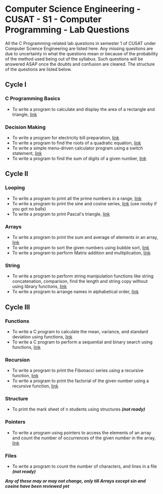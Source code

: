 # Computer Science Engineering - CUSAT - S1 - Computer Programming - Lab Questions
All the C Programming-related lab questions in semester 1 of CUSAT under Computer Science Engineering are listed here.
Any missing questions are due to uncertainty in what the questions mean or because of the probability of the method used being out of the syllabus.
Such questions will be answered ASAP once the doubts and confusion are cleared.
The structure of the questions are listed below.

## Cycle I
### C Programming Basics
- To write a program to calculate and display the area of a rectangle and triangle, [link](Cycle%201/C%20Programming%20Basics/Area%20of%20Rectangle%20and%20Triangle)
### Decision Making
- To write a program for electricity bill preparation, [link](Cycle%201/Decision%20Making/Electricity%20Bill%20Preperation)
- To write a program to find the roots of a quadratic equation, [link](Cycle%201/Decision%20Making/Quadratic%20Equation)
- To write a simple menu-driven calculator program using a switch statement, [link](Cycle%201/Decision%20Making/Calculator)
- To write a program to find the sum of digits of a given number, [link](Cycle%201/Decision%20Making/Sum%20of%20Digits)
## Cycle II
### Looping
- To write a program to print all the prime numbers in a range, [link](Cycle%202/Looping/Prime%20in%20range)
- To write a program to print the sine and cosine series, [link](Cycle%202/Looping/Sine%20and%20Cosines) (use nooby if you got no balls)
- To write a program to print Pascal's triangle, [link](Cycle%202/Looping/Pascals%20Triangle)
### Arrays
- To write a program to print the sum and average of elements in an array, [link](Cycle%202/Arrays/Sum%20and%20Average%20of%20Elements)
- To write a program to sort the given numbers using bubble sort, [link](Cycle%202/Arrays/Bubble%20Sort)
- To write a program to perform Matrix addition and multiplication, [link](Cycle%202/Arrays/Matrix%20Addition%20and%20Multiplication)
### String
- To write a program to perform string manipulation functions like string concatenation, comparison, find the length and string copy without using library functions, [link](Cycle%202/Strings/Manipulations)
- To write a program to arrange names in alphabetical order, [link](Cycle%202/Strings/Name%20in%20Alphabetical)
## Cycle III
### Functions
- To write a C program to calculate the mean, variance, and standard deviation using functions, [link](Cycle%203/Functions/Mean%20Variance%20SD)
- To write a C program to perform a sequential and binary search using functions, [link](Cycle%203/Functions/Sequential%20and%20Binary%20Search)
### Recursion
- To write a program to print the Fibonacci series using a recursive function, [link](Cycle%203/Recursion/Fibonacci)
- To write a program to print the factorial of the given number using a recursive function, [link](Cycle%203/Recursion/Factorial)
### Structure
- To print the mark sheet of n students using structures ***(not ready)***
### Pointers
- To write a program using pointers to access the elements of an array and count the number of occurrences of the given number in the array, [link](Cycle%203/Pointers/Occurances%20in%20Array)
### Files
- To write a program to count the number of characters, and lines in a file ***(not ready)***

***Any of these may or may not change, only till Arrays except sin and cosine have been reviewed yet***
